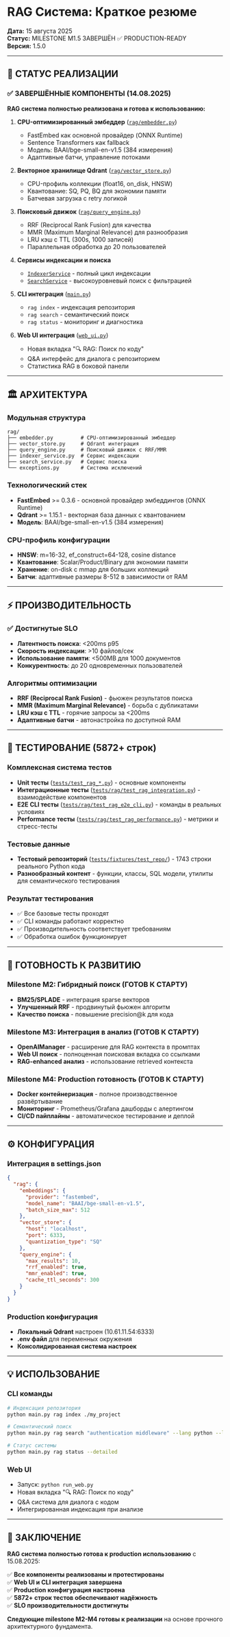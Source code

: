 # RAG Система: Краткое резюме

**Дата:** 15 августа 2025  
**Статус:** MILESTONE M1.5 ЗАВЕРШЁН ✅ PRODUCTION-READY  
**Версия:** 1.5.0

---

## 🎯 СТАТУС РЕАЛИЗАЦИИ

### ✅ ЗАВЕРШЁННЫЕ КОМПОНЕНТЫ (14.08.2025)

**RAG система полностью реализована и готова к использованию:**

1. **CPU-оптимизированный эмбеддер** ([`rag/embedder.py`](rag/embedder.py))
   - FastEmbed как основной провайдер (ONNX Runtime)
   - Sentence Transformers как fallback
   - Модель: BAAI/bge-small-en-v1.5 (384 измерения)
   - Адаптивные батчи, управление потоками

2. **Векторное хранилище Qdrant** ([`rag/vector_store.py`](rag/vector_store.py))
   - CPU-профиль коллекции (float16, on_disk, HNSW)
   - Квантование: SQ, PQ, BQ для экономии памяти
   - Батчевая загрузка с retry логикой

3. **Поисковый движок** ([`rag/query_engine.py`](rag/query_engine.py))
   - RRF (Reciprocal Rank Fusion) для качества
   - MMR (Maximum Marginal Relevance) для разнообразия
   - LRU кэш с TTL (300s, 1000 записей)
   - Параллельная обработка до 20 пользователей

4. **Сервисы индексации и поиска**
   - [`IndexerService`](rag/indexer_service.py) - полный цикл индексации
   - [`SearchService`](rag/search_service.py) - высокоуровневый поиск с фильтрацией

5. **CLI интеграция** ([`main.py`](main.py))
   - `rag index` - индексация репозитория
   - `rag search` - семантический поиск
   - `rag status` - мониторинг и диагностика

6. **Web UI интеграция** ([`web_ui.py`](web_ui.py))
   - Новая вкладка "🔍 RAG: Поиск по коду"
   - Q&A интерфейс для диалога с репозиторием
   - Статистика RAG в боковой панели

---

## 🏛️ АРХИТЕКТУРА

### Модульная структура
```
rag/
├── embedder.py         # CPU-оптимизированный эмбеддер
├── vector_store.py     # Qdrant интеграция
├── query_engine.py     # Поисковый движок с RRF/MMR
├── indexer_service.py  # Сервис индексации
├── search_service.py   # Сервис поиска
└── exceptions.py       # Система исключений
```

### Технологический стек
- **FastEmbed** >= 0.3.6 - основной провайдер эмбеддингов (ONNX Runtime)
- **Qdrant** >= 1.15.1 - векторная база данных с квантованием
- **Модель**: BAAI/bge-small-en-v1.5 (384 измерения)

### CPU-профиль конфигурации
- **HNSW**: m=16-32, ef_construct=64-128, cosine distance
- **Квантование**: Scalar/Product/Binary для экономии памяти
- **Хранение**: on-disk с mmap для больших коллекций
- **Батчи**: адаптивные размеры 8-512 в зависимости от RAM

---

## ⚡ ПРОИЗВОДИТЕЛЬНОСТЬ

### ✅ Достигнутые SLO
- **Латентность поиска**: <200ms p95
- **Скорость индексации**: >10 файлов/сек
- **Использование памяти**: <500MB для 1000 документов
- **Конкурентность**: до 20 одновременных пользователей

### Алгоритмы оптимизации
- **RRF (Reciprocal Rank Fusion)** - фьюжен результатов поиска
- **MMR (Maximum Marginal Relevance)** - борьба с дубликатами
- **LRU кэш с TTL** - горячие запросы за <200ms
- **Адаптивные батчи** - автонастройка по доступной RAM

---

## 🧪 ТЕСТИРОВАНИЕ (5872+ строк)

### Комплексная система тестов
- **Unit тесты** ([`tests/test_rag_*.py`](tests/)) - основные компоненты
- **Интеграционные тесты** ([`tests/rag/test_rag_integration.py`](tests/rag/test_rag_integration.py)) - взаимодействие компонентов
- **E2E CLI тесты** ([`tests/rag/test_rag_e2e_cli.py`](tests/rag/test_rag_e2e_cli.py)) - команды в реальных условиях
- **Performance тесты** ([`tests/rag/test_rag_performance.py`](tests/rag/test_rag_performance.py)) - метрики и стресс-тесты

### Тестовые данные
- **Тестовый репозиторий** ([`tests/fixtures/test_repo/`](tests/fixtures/test_repo/)) - 1743 строки реального Python кода
- **Разнообразный контент** - функции, классы, SQL модели, утилиты для семантического тестирования

### Результат тестирования
- ✅ Все базовые тесты проходят
- ✅ CLI команды работают корректно
- ✅ Производительность соответствует требованиям
- ✅ Обработка ошибок функционирует

---

## 🚀 ГОТОВНОСТЬ К РАЗВИТИЮ

### Milestone M2: Гибридный поиск (ГОТОВ К СТАРТУ)
- **BM25/SPLADE** - интеграция sparse векторов
- **Улучшенный RRF** - продвинутый фьюжен алгоритм
- **Качество поиска** - повышение precision@k для кода

### Milestone M3: Интеграция в анализ (ГОТОВ К СТАРТУ)
- **OpenAIManager** - расширение для RAG контекста в промптах
- **Web UI поиск** - полноценная поисковая вкладка со ссылками
- **RAG-enhanced анализ** - использование retrieved контекста

### Milestone M4: Production готовность (ГОТОВ К СТАРТУ)
- **Docker контейнеризация** - полное производственное развёртывание
- **Мониторинг** - Prometheus/Grafana дашборды с алертингом
- **CI/CD пайплайны** - автоматическое тестирование и деплой

---

## ⚙️ КОНФИГУРАЦИЯ

### Интеграция в settings.json
```json
{
  "rag": {
    "embeddings": {
      "provider": "fastembed",
      "model_name": "BAAI/bge-small-en-v1.5",
      "batch_size_max": 512
    },
    "vector_store": {
      "host": "localhost",
      "port": 6333,
      "quantization_type": "SQ"
    },
    "query_engine": {
      "max_results": 10,
      "rrf_enabled": true,
      "mmr_enabled": true,
      "cache_ttl_seconds": 300
    }
  }
}
```

### Production конфигурация
- **Локальный Qdrant** настроен (10.61.11.54:6333)
- **.env файл** для переменных окружения
- **Консолидированная система настроек**

---

## 💡 ИСПОЛЬЗОВАНИЕ

### CLI команды
```bash
# Индексация репозитория
python main.py rag index ./my_project

# Семантический поиск
python main.py rag search "authentication middleware" --lang python --limit 5

# Статус системы
python main.py rag status --detailed
```

### Web UI
- Запуск: `python run_web.py`
- Новая вкладка "🔍 RAG: Поиск по коду"
- Q&A система для диалога с кодом
- Интегрированная индексация при анализе

---

## 🎯 ЗАКЛЮЧЕНИЕ

**RAG система полностью готова к production использованию** с 15.08.2025:

✅ **Все компоненты реализованы и протестированы**  
✅ **Web UI и CLI интеграция завершена**  
✅ **Production конфигурация настроена**  
✅ **5872+ строк тестов обеспечивают надёжность**  
✅ **SLO производительности достигнуты**  

**Следующие milestone M2-M4 готовы к реализации** на основе прочного архитектурного фундамента.
